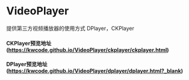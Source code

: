 # VideoPlayer
提供第三方视频播放器的使用方式 DPlayer，CKPlayer

#### CKPlayer预览地址 (https://kwcode.github.io/VideoPlayer/ckplayer/ckplayer.html) ###


#### DPlayer预览地址 (https://kwcode.github.io/VideoPlayer/dplayer/dplayer.html?_blank) ####
